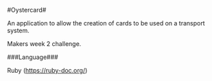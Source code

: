 #Oystercard#

An application to allow the creation of cards to be used on a transport system.

Makers week 2 challenge.

###Language###

Ruby (https://ruby-doc.org/)
